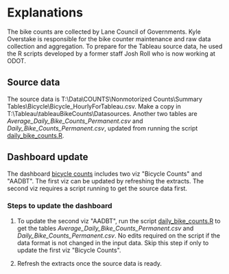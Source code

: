 # Explanations

The bike counts are collected by Lane Council of Governments. Kyle Overstake is responsible for the bike counter maintenance and raw data collection and aggregation. To prepare for the Tableau source data, he used the R scripts developed by a former staff Josh Roll who is now working at ODOT. 

## Source data

The source data is T:\Data\COUNTS\Nonmotorized Counts\Summary Tables\Bicycle\Bicycle_HourlyForTableau.csv. Make a copy in T:\Tableau\tableauBikeCounts\Datasources. Another two tables are *Average_Daily_Bike_Counts_Permanent.csv* and *Daily_Bike_Counts_Permanent.csv*, updated from running the script [daily_bike_counts.R](https://github.com/dongmeic/MPO_Data_Portal/blob/master/TrafficCountData/BikeCounts/daily_bike_counts.R). 

## Dashboard update

The dashboard [bicycle counts](https://www.lcog.org/thempo/page/bicycle-counts) includes two viz "Bicycle Counts" and "AADBT". The first viz can be updated by refreshing the extracts. The second viz requires a script running to get the source data first. 

### Steps to update the dashboard

1. To update the second viz "AADBT", run the script [daily_bike_counts.R](https://github.com/dongmeic/MPO_Data_Portal/blob/master/TrafficCountData/BikeCounts/daily_bike_counts.R) to get the tables *Average_Daily_Bike_Counts_Permanent.csv* and *Daily_Bike_Counts_Permanent.csv*. No edits required on the script if the data format is not changed in the input data. Skip this step if only to update the first viz "Bicycle Counts". 

2. Refresh the extracts once the source data is ready. 